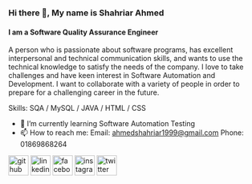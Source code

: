 ### Hi there 👋, My name is **Shahriar Ahmed**
#### I am a Software Quality Assurance Engineer
A person who is passionate about software programs, has excellent interpersonal and technical
communication skills, and wants to use the technical knowledge to satisfy the needs of the company. I love
to take challenges and have keen interest in Software Automation and Development. I want to collaborate
with a variety of people in order to prepare for a challenging career in the future.

Skills: SQA / MySQL / JAVA / HTML / CSS

- 🌱 I’m currently learning Software Automation Testing 
- 📫 How to reach me: Email: ahmedshahriar1999@gmail.com Phone: 01869868264 


[<img src='https://cdn.jsdelivr.net/npm/simple-icons@3.0.1/icons/github.svg' alt='github' height='40'>](https://github.com/https://github.com/Shahriar321)  [<img src='https://cdn.jsdelivr.net/npm/simple-icons@3.0.1/icons/linkedin.svg' alt='linkedin' height='40'>](https://www.linkedin.com/in/https://www.linkedin.com/in/shahriar1999//)  [<img src='https://cdn.jsdelivr.net/npm/simple-icons@3.0.1/icons/facebook.svg' alt='facebook' height='40'>](https://www.facebook.com/https://www.facebook.com/shahriar1999.bd)  [<img src='https://cdn.jsdelivr.net/npm/simple-icons@3.0.1/icons/instagram.svg' alt='instagram' height='40'>](https://www.instagram.com/https://www.instagram.com/siyam1430_rs//)  [<img src='https://cdn.jsdelivr.net/npm/simple-icons@3.0.1/icons/twitter.svg' alt='twitter' height='40'>](https://twitter.com/https://x.com/ShahriarSiyam3)  


